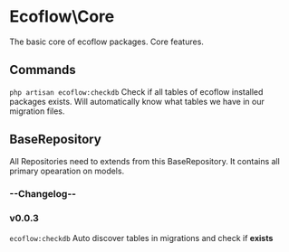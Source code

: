 # Ecoflow\Core
The basic core of ecoflow packages.
Core features.

## Commands
`php artisan ecoflow:checkdb`
Check if all tables of ecoflow installed packages exists.
Will automatically know what tables we have in our migration files.

## BaseRepository
All Repositories need to extends from this BaseRepository.
It contains all primary opearation on models.


### **--Changelog--**
### **v0.0.3** 

`ecoflow:checkdb` Auto discover tables in migrations and check if **exists**
